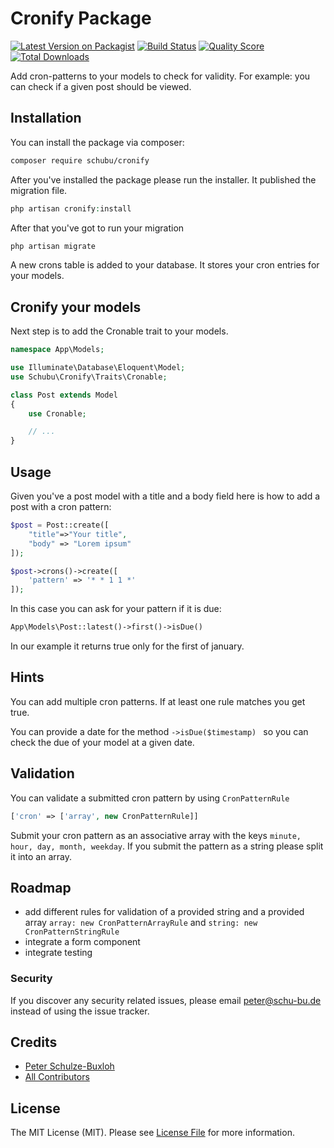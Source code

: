 # Cronify Package

[![Latest Version on Packagist](https://img.shields.io/packagist/v/schubu/cronify.svg?style=flat-square)](https://packagist.org/packages/schubu/cronify)
[![Build Status](https://img.shields.io/travis/schubu/cronify/master.svg?style=flat-square)](https://travis-ci.org/schubu/cronify)
[![Quality Score](https://img.shields.io/scrutinizer/g/schubu/cronify.svg?style=flat-square)](https://scrutinizer-ci.com/g/schubu/cronify)
[![Total Downloads](https://img.shields.io/packagist/dt/schubu/cronify.svg?style=flat-square)](https://packagist.org/packages/schubu/cronify)

Add cron-patterns to your models to check for validity. For example: you can check if a given post should be viewed.

## Installation

You can install the package via composer:

```bash
composer require schubu/cronify
```

After you've installed the package please run the installer. It published the migration file.
``` php
php artisan cronify:install
```

After that you've got to run your migration
``` php
php artisan migrate
```

A new crons table is added to your database. It stores your cron entries for your models. 

## Cronify your models
Next step is to add the Cronable trait to your models.

``` php
namespace App\Models;

use Illuminate\Database\Eloquent\Model;
use Schubu\Cronify\Traits\Cronable;

class Post extends Model
{
    use Cronable;

    // ...
}
```

## Usage
Given you've a post model with a title and a body field here is how to add a post with a cron pattern:

``` php
$post = Post::create([
    "title"=>"Your title", 
    "body" => "Lorem ipsum"
]);

$post->crons()->create([
    'pattern' => '* * 1 1 *'
]);
```

In this case you can ask for your pattern if it is due:

``` php
App\Models\Post::latest()->first()->isDue()
```

In our example it returns true only for the first of january. 

## Hints
You can add multiple cron patterns. If at least one rule matches you get true.

You can provide a date for the method ```->isDue($timestamp) ``` so you can check the due of your model at a given date. 

## Validation
You can validate a submitted cron pattern by using ```CronPatternRule```
``` php
['cron' => ['array', new CronPatternRule]]
```

Submit your cron pattern as an associative array with the keys ```minute, hour, day, month, weekday```. If you submit the pattern as a string please split it into an array.

## Roadmap
* add different rules for validation of a provided string and a provided array ```array: new CronPatternArrayRule``` and ```string: new CronPatternStringRule```
* integrate a form component
* integrate testing

[comment]: <> (### Testing)

[comment]: <> (``` bash)

[comment]: <> (composer test)

[comment]: <> (```)

[comment]: <> (### Changelog)

[comment]: <> (Please see [CHANGELOG]&#40;CHANGELOG.md&#41; for more information what has changed recently.)

[comment]: <> (## Contributing)

[comment]: <> (Please see [CONTRIBUTING]&#40;CONTRIBUTING.md&#41; for details.)

### Security

If you discover any security related issues, please email peter@schu-bu.de instead of using the issue tracker.

## Credits

- [Peter Schulze-Buxloh](https://github.com/schubu)
- [All Contributors](../../contributors)

## License

The MIT License (MIT). Please see [License File](LICENSE.md) for more information.
